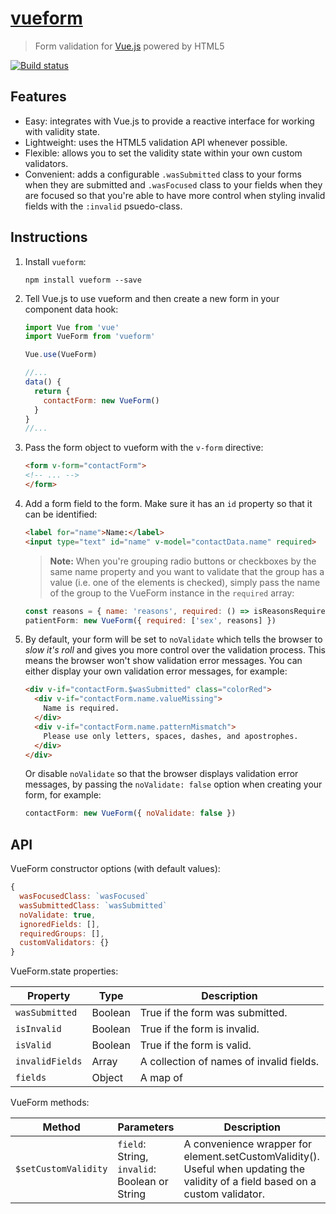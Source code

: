 # [vueform](https://vueform.optick.io)

> Form validation for [Vue.js](https://vuejs.org/) powered by HTML5

[![Build status](https://badge.buildkite.com/532f100606a581aeea0f1482b25bc082f4a647e627a7f658ce.svg)](https://buildkite.com/optick/vueform)

## Features

* Easy: integrates with Vue.js to provide a reactive interface for working with
  validity state.
* Lightweight: uses the HTML5 validation API whenever possible.
* Flexible: allows you to set the validity state within your own custom
  validators.
* Convenient: adds a configurable `.wasSubmitted` class to your forms when they
  are submitted and `.wasFocused` class to your fields when they are focused so
  that you're able to have more control when styling invalid fields with the
  `:invalid` psuedo-class.

## Instructions

1. Install `vueform`:

   ```
   npm install vueform --save
   ```

2. Tell Vue.js to use vueform and then create a new form in your component data
   hook:

   ```js
   import Vue from 'vue'
   import VueForm from 'vueform'

   Vue.use(VueForm)

   //...
   data() {
     return {
       contactForm: new VueForm()
     }
   }
   //...
   ```

3. Pass the form object to vueform with the `v-form` directive:

   ```html
   <form v-form="contactForm">
   <!-- ... -->
   </form>
   ```

4. Add a form field to the form. Make sure it has an `id` property so that
   it can be identified:

   ```html
   <label for="name">Name:</label>
   <input type="text" id="name" v-model="contactData.name" required>
   ```

   > **Note:** When you're grouping radio buttons or checkboxes by the same name
     property and you want to validate that the group has a value (i.e. one
     of the elements is checked), simply pass the name of the group to the
     VueForm instance in the `required` array:

     ```js
     const reasons = { name: 'reasons', required: () => isReasonsRequired }
     patientForm: new VueForm({ required: ['sex', reasons] })
     ```

5. By default, your form will be set to `noValidate` which tells the browser to
   *slow it's roll* and gives you more control over the validation process. This
   means the browser won't show validation error messages. You can either
   display your own validation error messages, for example:

   ```html
   <div v-if="contactForm.$wasSubmitted" class="colorRed">
     <div v-if="contactForm.name.valueMissing">
       Name is required.
     </div>
     <div v-if="contactForm.name.patternMismatch">
       Please use only letters, spaces, dashes, and apostrophes.
     </div>
   </div>
   ```

   Or disable `noValidate` so that the browser displays validation error
   messages, by passing the `noValidate: false` option when creating your form,
   for example:

   ```js
   contactForm: new VueForm({ noValidate: false })
   ```

## API

VueForm constructor options (with default values):

```js
{
  wasFocusedClass: `wasFocused`
  wasSubmittedClass: `wasSubmitted`
  noValidate: true,
  ignoredFields: [],
  requiredGroups: [],
  customValidators: {}
}
```

VueForm.state properties:

| Property         | Type    | Description                              |
|------------------|---------|------------------------------------------|
| `wasSubmitted`   | Boolean | True if the form was submitted.          |
| `isInvalid`      | Boolean | True if the form is invalid.             |
| `isValid`        | Boolean | True if the form is valid.               |
| `invalidFields`  | Array   | A collection of names of invalid fields. |
| `fields`         | Object  | A map of  |

VueForm methods:

| Method               | Parameters | Description                           |
|----------------------|------------|---------------------------------------|
| `$setCustomValidity` | `field`: String, `invalid`: Boolean or String | A convenience wrapper for element.setCustomValidity(). Useful when updating the validity of a field based on a custom validator. |
